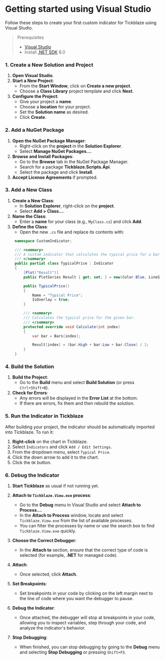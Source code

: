 # Getting started using Visual Studio

Follow these steps to create your first custom indicator for Tickblaze using Visual Studio.

> Prerequisites
> - [Visual Studio](https://visualstudio.microsoft.com/)
> - Install [.NET SDK](https://dotnet.microsoft.com/en-us/download/dotnet/8.0) 8.0

### 1. Create a New Solution and Project

1. **Open Visual Studio**.
2. **Start a New Project**:
   - From the **Start Window**, click on **Create a new project**.
   - Choose a **Class Library** project template and click **Next**.
3. **Configure the Project**:
   - Give your project a **name**.
   - Choose a **location** for your project.
   - Set the **Solution name** as desired.
   - Click **Create**.

### 2. Add a NuGet Package

1. **Open the NuGet Package Manager**:
   - Right-click on the **project** in the **Solution Explorer**.
   - Select **Manage NuGet Packages...**.
2. **Browse and Install Packages**:
   - Go to the **Browse** tab in the NuGet Package Manager.
   - Search for a package **Tickblaze.Scripts.Api**.
   - Select the package and click **Install**.
3. **Accept License Agreements** if prompted.

### 3. Add a New Class

1. **Create a New Class**:
   - In **Solution Explorer**, right-click on the **project**.
   - Select **Add > Class...**.
2. **Name the Class**:
   - Enter a **name** for your class (e.g., `MyClass.cs`) and click **Add**.
3. **Define the Class**:
   - Open the new `.cs` file and replace its contents with:
   ```cs
    namespace CustomIndicator;

    /// <summary>
    /// A custom indicator that calculates the typical price for a bar.
    /// </summary>
    public partial class TypicalPrice : Indicator
    {
        [Plot("Result")]
        public PlotSeries Result { get; set; } = new(Color.Blue, LineStyle.Solid, 1);

        public TypicalPrice()
        {
            Name = "Typical Price";
            IsOverlay = true;
        }

        /// <summary>
        /// Calculates the typical price for the given bar.
        /// </summary>
        protected override void Calculate(int index)
        {
            var bar = Bars[index];

            Result[index] = (bar.High + bar.Low + bar.Close) / 3;
        }
    }
    ```

### 4. Build the Solution

1. **Build the Project**:
   - Go to the **Build** menu and select **Build Solution** (or press `Ctrl+Shift+B`).
2. **Check for Errors**:
   - Any errors will be displayed in the **Error List** at the bottom.
   - If there are errors, fix them and then rebuild the solution.

### 5. Run the Indicator in Tickblaze

After building your project, the indicator should be automatically imported into Tickblaze. To run it:

1. **Right-click** on the chart in Tickblaze.
2. Select `Indicators` and click `Add / Edit Settings`.
3. From the dropdown menu, select `Typical Price`.
4. Click the down arrow to add it to the chart.
5. Click the `OK` button.

### 6. Debug the Indicator

1. **Start Tickblaze** as usual if not running yet.

2. **Attach to `Tickblaze.View.exe` process**:
   - Go to the **Debug** menu in Visual Studio and select **Attach to Process...**.
   - In the **Attach to Process** window, locate and select `Tickblaze.View.exe` from the list of available processes.
   - You can filter the processes by name or use the search box to find `Tickblaze.View.exe` quickly.
   
3. **Choose the Correct Debugger**:
   - In the **Attach to** section, ensure that the correct type of code is selected (for example, **.NET** for managed code).
   
4. **Attach**:
   - Once selected, click **Attach**.
   
5. **Set Breakpoints**:
   - Set breakpoints in your code by clicking on the left margin next to the line of code where you want the debugger to pause.
   
6. **Debug the Indicator**:
   - Once attached, the debugger will stop at breakpoints in your code, allowing you to inspect variables, step through your code, and analyze the indicator's behavior.
   
7. **Stop Debugging**:
   - When finished, you can stop debugging by going to the **Debug** menu and selecting **Stop Debugging** or pressing `Shift+F5`.
